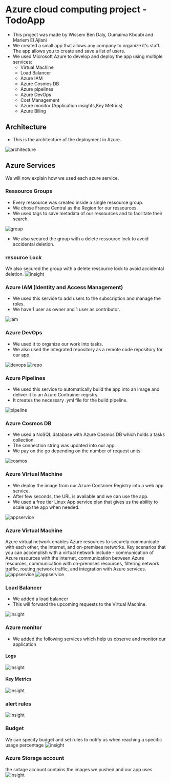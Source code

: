# Azure cloud computing project - TodoApp

- This project was made by Wissem Ben Daly, Oumaima Kboubi and Mariem El Ajlani
- We created a small app that allows any company to organize it's staff. The app allows you to create and save a list of users.
- We used Microsoft Azure to develop and deploy the app using multiple services:
    - Virtual Machine
    - Load Balancer 
    - Azure IAM
    - Azure Cosmos DB
    - Azure pipelines
    - Azure DevOps
    - Cost Management
    - Azure monitor (Application insights,Key Metrics)
    - Azure Biling

## Architecture

- This is the architecture of the deployment in Azure.

![architecture](images/architecture.png)



## Azure Services
We will now explain how we used each azure service.

### Ressource Groups
- Every ressource was created inside a single ressource group.
- We chose France Central as the Region for our ressources.
- We used tags to save metadata of our ressources and to facilitate their search. 

![group](images/resource-group.PNG)
- We also secured the group with a delete ressource lock to avoid accidental deletion.


### resource Lock 
We also secured the group with a delete ressource lock to avoid accidental deletion.
![insight](images/locks.PNG)


### Azure IAM (Identity and Access Management)
- We used this service to add users to the subscription and manage the roles.
- We have 1 user as owner and 1 user as contributor.

![iam](images/iam.PNG)

### Azure DevOps
- We used it to organize our work into tasks.
- We also used the integrated repository as a remote code repository for our app.

![devops](images/azure%20devops.PNG)
![repo](images/board.PNG)

### Azure Pipelines
- We used this service to automatically build the app into an image and deliver it to an Azure Contrainer registry.
- It creates the necessary .yml file for the build pipeline.

![pipeline](images/azure%20pipeline.PNG)

<!-- ### Azure Container Registry
- We created a container registry that will hold the app image and from where we will deploy the app.
- We used the standard pricing plan with 100 GB available.

![container](images/) -->

### Azure Cosmos DB
- We used a NoSQL database with Azure Cosmos DB which holds a tasks collection.
- The connection string was updated into our app.
- We pay on the go depending on the number of request units.

![cosmos](images/cosmosdb.PNG)

### Azure Virtual Machine 
- We deploy the image from our Azure Container Registry into a web app service.
- After few seconds, the URL is available and we can use the app.
- We used a free tier Linux App service plan that gives us the ability to scale up the app when needed.
 
![appservice](images/VM.PNG)

### Azure Virtual Machine 
Azure virtual network enables Azure resources to securely communicate with each other, the internet, and on-premises networks. Key scenarios that you can accomplish with a virtual network include - communication of Azure resources with the internet, communication between Azure resources, communication with on-premises resources, filtering network traffic, routing network traffic, and integration with Azure services.
![appservice](images/vnet%20outbound.PNG)
![appservice](images/vnet%20inbound.PNG)

### Load Balancer 
- We added a load balancer
- This will forward the upcoming requests to the Virtual Machine.
 
![insight](images/load-balancer.PNG)




### Azure monitor 
- We added the following services which help us observe and monitor our application 

 #### Logs 

![insight](images/logs.PNG)
 
 #### Key Metrics
 ![insight](images/key%20metrics.PNG) 
 
 
 ### alert rules
 ![insight](images/alert%20rule.PNG) 



### Budget
We can specify budget and set rules to notify us when reaching a specific usage percentage
 ![insight](images/budget.PNG) 


### Azure Storage account
the sotage account contains the images we pushed and our app uses
 ![insight](images/storage%20account.PNG)


